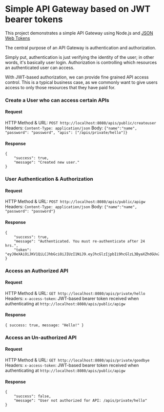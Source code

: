 # Simple API Gateway based on JWT bearer tokens

This project demonstrates a simple API Gateway using Node.js and [JSON Web Tokens](https://jwt.io/)

The central purpose of an API Gateway is authentication and authorization.

Simply put, authentication is just verifying the identity of the user; in other words, it's basically user login.  Authorization is controlling which resources an authenticated user can access.

With JWT-based authorization, we can provide fine grained API access control.  This is a typical business case, as we commonly want to give users access to only those resources that they have paid for.

### Create a User who can access certain APIs
#### Request
HTTP Method & URL: `POST http://localhost:8080/apis/public/createuser`
Headers: `Content-Type: application/json`
Body: `{"name":"name", "password": "password", "apis": ["/apis/private/hello"]}`

#### Response
```
{
    "success": true,
    "message": "Created new user."
}
```

### User Authentication & Authorization
#### Request
HTTP Method & URL: `POST http://localhost:8080/apis/public/apigw`
Headers: `Content-Type: application/json`
Body: `{"name":"name", "password": "password"}`

#### Response
```
{
    "success": true,
    "message": "Authenticated. You must re-authenticate after 24 hrs.",
    "token": "eyJ0eXAiOiJKV1QiLCJhbGciOiJIUzI1NiJ9.eyJhcGlzIjpbIi9hcGlzL3ByaXZhdGUvZ29vZGJ5ZSJdLCJpYXQiOjE1MTI5NTI0MjQsImV4cCI6MTUxMzAzODgyNH0.pKVj1Y0Pfg7Dc066qnbamBi7NPqZmZRbnwFMz_eBSts"
}
```

### Access an Authorized API
#### Request
HTTP Method & URL: `GET http://localhost:8080/apis/private/hello`
Headers: `x-access-token`: JWT-based bearer token received when authenticating at `http://localhost:8080/apis/public/apigw`

#### Response
`{ success: true, message: "Hello!" }`

### Access an Un-authorized API
#### Request
HTTP Method & URL: `GET http://localhost:8080/apis/private/goodbye`
Headers: `x-access-token`: JWT-based bearer token received when authenticating at `http://localhost:8080/apis/public/apigw`

#### Response
```
{
    "success": false,
    "message": "User not authorized for API: /apis/private/hello"
}
```